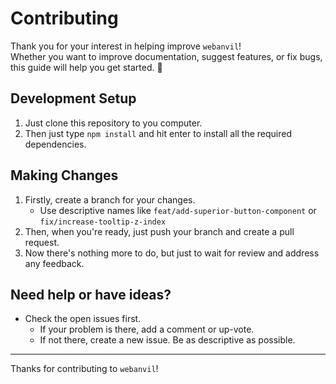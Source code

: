 # Contributing

Thank you for your interest in helping improve `webanvil`!  
Whether you want to improve documentation, suggest features, or fix bugs,
this guide will help you get started. 🎉

## Development Setup

1. Just clone this repository to you computer.
2. Then just type `npm install` and hit enter to install all the required dependencies.

## Making Changes

1. Firstly, create a branch for your changes.
    - Use descriptive names like `feat/add-superior-button-component` or `fix/increase-tooltip-z-index`
2. Then, when you're ready, just push your branch and create a pull request.
3. Now there's nothing more to do, but just to wait for review and address any feedback.

## Need help or have ideas?

- Check the open issues first.
    - If your problem is there, add a comment or up-vote.
    - If not there, create a new issue. Be as descriptive as possible.

---

Thanks for contributing to `webanvil`!
